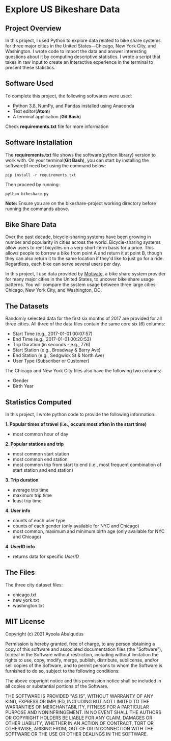 # Explore US Bikeshare Data
## Project Overview
In this project, I used Python to explore data related to bike share systems for three major cities in the United States—Chicago, New York City, and Washington. I wrote code to import the data and answer interesting questions about it by computing descriptive statistics. I wrote a script that takes in raw input to create an interactive experience in the terminal to present these statistics.
## Software Used
To complete this project, the following softwares were used:
* Python 3.8, NumPy, and Pandas installed using Anaconda
* Text editor(**Atom**)
* A terminal application (**Git Bash**)

Check **requirements.txt** file for more information

## Software Installation
The **requirements.txt** file shows the software(python library) version to work with. On your terminal(**Git Bash**), you can start by installing the software(if need be) using the command below:
```
pip install -r requirements.txt
```
Then proceed by running:
```
python bikeshare.py
```
**Note:** Ensure you are on the bikeshare-project working directory before running the commands above.

## Bike Share Data
Over the past decade, bicycle-sharing systems have been growing in number and popularity in cities across the world. Bicycle-sharing systems allow users to rent bicycles on a very short-term basis for a price. This allows people to borrow a bike from point A and return it at point B, though they can also return it to the same location if they'd like to just go for a ride. Regardless, each bike can serve several users per day.

In this project, I use data provided by [Motivate](https://www.motivateco.com/), a bike share system provider for many major cities in the United States, to uncover bike share usage patterns. You will compare the system usage between three large cities: Chicago, New York City, and Washington, DC.

## The Datasets
Randomly selected data for the first six months of 2017 are provided for all three cities. All three of the data files contain the same core six (6) columns:
* Start Time (e.g., 2017-01-01 00:07:57)
* End Time (e.g., 2017-01-01 00:20:53)
* Trip Duration (in seconds - e.g., 776)
* Start Station (e.g., Broadway & Barry Ave)
* End Station (e.g., Sedgwick St & North Ave)
* User Type (Subscriber or Customer)

The Chicago and New York City files also have the following two columns:
* Gender
* Birth Year

## Statistics Computed
In this project, I wrote python code to provide the following information:

**1. Popular times of travel (i.e., occurs most often in the start time)**
* most common hour of day

**2. Popular stations and trip**
* most common start station
* most common end station
* most common trip from start to end (i.e., most frequent combination of start station and end station)

**3. Trip duration**
* average trip time
* maximum trip time
* least trip time

**4. User info**
* counts of each user type
* counts of each gender (only available for NYC and Chicago)
* most common, maximum and minimum birth age (only available for NYC and Chicago)

**4. UserID info**
* returns data for specific _UserID_

## The Files
The three city dataset files:
* chicago.txt
* new york.txt
* washington.txt

## MIT License

Copyright (c) 2021 Ayoola Abulqudus

Permission is hereby granted, free of charge, to any person obtaining a copy
of this software and associated documentation files (the "Software"), to deal
in the Software without restriction, including without limitation the rights
to use, copy, modify, merge, publish, distribute, sublicense, and/or sell
copies of the Software, and to permit persons to whom the Software is
furnished to do so, subject to the following conditions:

The above copyright notice and this permission notice shall be included in all
copies or substantial portions of the Software.

THE SOFTWARE IS PROVIDED "AS IS", WITHOUT WARRANTY OF ANY KIND, EXPRESS OR
IMPLIED, INCLUDING BUT NOT LIMITED TO THE WARRANTIES OF MERCHANTABILITY,
FITNESS FOR A PARTICULAR PURPOSE AND NONINFRINGEMENT. IN NO EVENT SHALL THE
AUTHORS OR COPYRIGHT HOLDERS BE LIABLE FOR ANY CLAIM, DAMAGES OR OTHER
LIABILITY, WHETHER IN AN ACTION OF CONTRACT, TORT OR OTHERWISE, ARISING FROM,
OUT OF OR IN CONNECTION WITH THE SOFTWARE OR THE USE OR OTHER DEALINGS IN THE
SOFTWARE.
